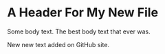 # A Header For My New File

Some body text. The best body text that ever was.

New new text added on GitHub site.
